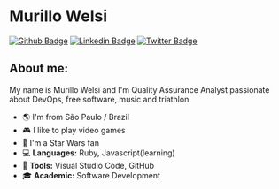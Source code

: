 # Murillo Welsi 
[![Github Badge](https://img.shields.io/badge/-Github-000?style=flat-square&logo=Github&logoColor=white&link=https://github.com/murillowelsi)](https://github.com/murillowelsi)
[![Linkedin Badge](https://img.shields.io/badge/-LinkedIn-blue?style=flat-square&logo=Linkedin&logoColor=white&link=https://www.linkedin.com/in/murillowelsi)](https://www.linkedin.com/in/murillowelsi)
[![Twitter Badge](https://img.shields.io/badge/-Twitter-1ca0f1?style=flat-square&labelColor=1ca0f1&logo=twitter&logoColor=white&link=https://twitter.com/murillowelsi)](https://twitter.com/murillowelsi)

## About me: 

My name is Murillo Welsi and I'm Quality Assurance Analyst passionate about DevOps, free software, music and triathlon.

- 🌎 I'm from São Paulo / Brazil
- 🎮 I like to play video games
- 💜 I'm a Star Wars fan
- 💻 **Languages:** Ruby, Javascript(learning)
- 🔧 **Tools:** Visual Studio Code, GitHub
- 🎓 **Academic:** Software Development
